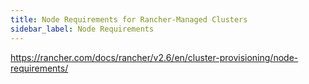 ```yaml
---
title: Node Requirements for Rancher-Managed Clusters
sidebar_label: Node Requirements
---
```


https://rancher.com/docs/rancher/v2.6/en/cluster-provisioning/node-requirements/
